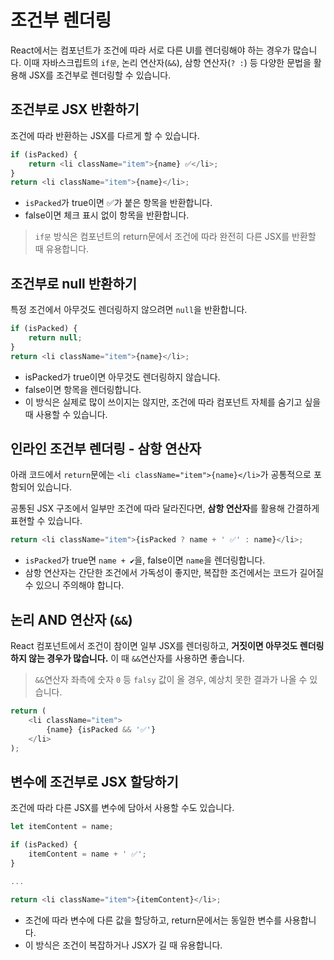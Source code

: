 # 조건부 렌더링

React에서는 컴포넌트가 조건에 따라 서로 다른 UI를 렌더링해야 하는 경우가 많습니다. 이때 자바스크립트의 `if문`, 논리 연산자(`&&`), 삼항 연산자(`? :`) 등 다양한 문법을 활용해 JSX를 조건부로 렌더링할 수 있습니다.

## 조건부로 JSX 반환하기

조건에 따라 반환하는 JSX를 다르게 할 수 있습니다.

```js
if (isPacked) {
    return <li className="item">{name} ✅</li>;
}
return <li className="item">{name}</li>;
```

-   `isPacked`가 true이면 ✅가 붙은 항목을 반환합니다.
-   false이면 체크 표시 없이 항목을 반환합니다.

> `if문` 방식은 컴포넌트의 return문에서 조건에 따라 완전히 다른 JSX를 반환할 때 유용합니다.

## 조건부로 null 반환하기

특정 조건에서 아무것도 렌더링하지 않으려면 `null`을 반환합니다.

```js
if (isPacked) {
    return null;
}
return <li className="item">{name}</li>;
```

-   isPacked가 true이면 아무것도 렌더링하지 않습니다.
-   false이면 항목을 렌더링합니다.
-   이 방식은 실제로 많이 쓰이지는 않지만, 조건에 따라 컴포넌트 자체를 숨기고 싶을 때 사용할 수 있습니다.

## 인라인 조건부 렌더링 - 삼항 연산자

아래 코드에서 `return`문에는 `<li className="item">{name}</li>`가 공통적으로 포함되어 있습니다.

공통된 JSX 구조에서 일부만 조건에 따라 달라진다면, **삼항 연산자**를 활용해 간결하게 표현할 수 있습니다.

```js
return <li className="item">{isPacked ? name + ' ✅' : name}</li>;
```

-   `isPacked`가 true면 `name + ✔`을, false이면 `name`을 렌더링합니다.
-   삼항 연산자는 간단한 조건에서 가독성이 좋지만, 복잡한 조건에서는 코드가 길어질 수 있으니 주의해야 합니다.

## 논리 AND 연산자 (`&&`)

React 컴포넌트에서 조건이 참이면 일부 JSX를 렌더링하고, **거짓이면 아무것도 렌더링하지 않는 경우가 많습니다.** 이 때 `&&`연산자를 사용하면 좋습니다.

> `&&`연산자 좌측에 숫자 `0` 등 `falsy` 값이 올 경우, 예상치 못한 결과가 나올 수 있습니다.

```js
return (
    <li className="item">
        {name} {isPacked && '✅'}
    </li>
);
```

## 변수에 조건부로 JSX 할당하기

조건에 따라 다른 JSX를 변수에 담아서 사용할 수도 있습니다.

```js
let itemContent = name;

if (isPacked) {
    itemContent = name + ' ✅';
}

...

return <li className="item">{itemContent}</li>;
```

-   조건에 따라 변수에 다른 값을 할당하고, return문에서는 동일한 변수를 사용합니다.
-   이 방식은 조건이 복잡하거나 JSX가 길 때 유용합니다.
